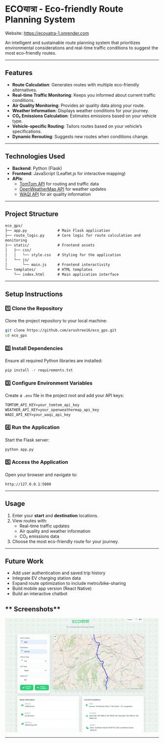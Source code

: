 # **ECOयात्रा** - Eco-friendly Route Planning System 

Website: https://ecoyatra-1.onrender.com

An intelligent and sustainable route planning system that prioritizes environmental considerations and real-time traffic conditions to suggest the most eco-friendly routes.

---

## **Features**
- **Route Calculation**: Generates routes with multiple eco-friendly alternatives.  
- **Real-time Traffic Monitoring**: Keeps you informed about current traffic conditions.  
- **Air Quality Monitoring**: Provides air quality data along your route.  
- **Weather Information**: Displays weather conditions for your journey.  
- **CO₂ Emissions Calculation**: Estimates emissions based on your vehicle type.  
- **Vehicle-specific Routing**: Tailors routes based on your vehicle’s specifications.  
- **Dynamic Rerouting**: Suggests new routes when conditions change.  

---

## **Technologies Used**
- **Backend**: Python (Flask)  
- **Frontend**: JavaScript (Leaflet.js for interactive mapping)  
- **APIs**:  
  - [TomTom API](https://developer.tomtom.com/) for routing and traffic data  
  - [OpenWeatherMap API](https://openweathermap.org/) for weather updates  
  - [WAQI API](https://aqicn.org/) for air quality information  

---

## **Project Structure**

```
eco_gps/
├── app.py              # Main Flask application
├── route_logic.py      # Core logic for route calculation and monitoring
├── static/             # Frontend assets
│   ├── css/
│   │   └── style.css   # Styling for the application
│   └── js/
│       └── main.js     # Frontend interactivity
└── templates/          # HTML templates
    └── index.html      # Main application interface
```

---

## **Setup Instructions**

### 1️⃣ Clone the Repository  
Clone the project repository to your local machine:  
```bash
git clone https://github.com/arushree16/eco_gps.git
cd eco_gps
```

### 2️⃣ Install Dependencies  
Ensure all required Python libraries are installed:  
```bash
pip install -r requirements.txt
```

### 3️⃣ Configure Environment Variables  
Create a `.env` file in the project root and add your API keys:  
```plaintext
TOMTOM_API_KEY=your_tomtom_api_key
WEATHER_API_KEY=your_openweathermap_api_key
WAQI_API_KEY=your_waqi_api_key
```

### 4️⃣ Run the Application  
Start the Flask server:  
```bash
python app.py
```

### 5️⃣ Access the Application  
Open your browser and navigate to:  
```
http://127.0.0.1:5000
```

---

## **Usage**
1. Enter your **start** and **destination** locations.  
2. View routes with:  
   - Real-time traffic updates  
   - Air quality and weather information  
   - CO₂ emissions data  
3. Choose the most eco-friendly route for your journey.  

---

## Future Work
- Add user authentication and saved trip history
- Integrate EV charging station data
- Expand route optimization to include metro/bike-sharing
- Build mobile app version (React Native)
- Build an interactive chatbot 

## ** Screenshots**
![ECOयात्रा Screenshot](assets/modernui.jpeg)

---

